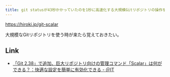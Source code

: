 ```yaml
---
title: git statusが43秒かかっていたのを1秒に高速化する大規模Gitリポジトリの操作を高速化するためのscalarを紹介 | Act as Professional
---
```


https://hiroki.jp/git-scalar

大規模なGitリポジトリを使う時が来たら覚えておきたい。

## Link

- [「Git 2.38」で追加、巨大リポジトリ向けの管理コマンド「Scalar」は何ができる？：快適な設定を簡単に有効化できる - ＠IT](https://atmarkit.itmedia.co.jp/ait/articles/2210/06/news058.html)
